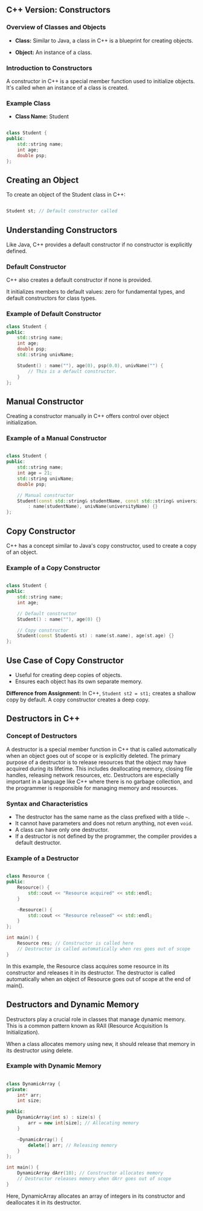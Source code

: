 ## C++ Version: Constructors

### Overview of Classes and Objects

- **Class:** Similar to Java, a class in C++ is a blueprint for creating objects.

- **Object:** An instance of a class.

### Introduction to Constructors

A constructor in C++ is a special member function used to initialize objects. It's called when an instance of a class is created.

### Example Class

- **Class Name:** Student

```cpp

class Student {
public:
    std::string name;
    int age;
    double psp;
};
```

## Creating an Object

To create an object of the Student class in C++:


```cpp

Student st; // Default constructor called
```
## Understanding Constructors

Like Java, C++ provides a default constructor if no constructor is explicitly defined.

### Default Constructor

C++ also creates a default constructor if none is provided.

It initializes members to default values: zero for fundamental types, and default constructors for class types.

### Example of Default Constructor

```cpp
class Student {
public:
    std::string name;
    int age;
    double psp;
    std::string univName;

    Student() : name(""), age(0), psp(0.0), univName("") {
        // This is a default constructor.
    }
};
```
## Manual Constructor

Creating a constructor manually in C++ offers control over object initialization.

### Example of a Manual Constructor


```cpp

class Student {
public:
    std::string name;
    int age = 21;
    std::string univName;
    double psp;

    // Manual constructor
    Student(const std::string& studentName, const std::string& universityName)
        : name(studentName), univName(universityName) {}
};
```

## Copy Constructor

C++ has a concept similar to Java's copy constructor, used to create a copy of an object.

### Example of a Copy Constructor

```cpp

class Student {
public:
    std::string name;
    int age;

    // Default constructor
    Student() : name(""), age(0) {}

    // Copy constructor
    Student(const Student& st) : name(st.name), age(st.age) {}
};
```
## Use Case of Copy Constructor

- Useful for creating deep copies of objects.
- Ensures each object has its own separate memory.
  
**Difference from Assignment:** In C++, `Student st2 = st1;` creates a shallow copy by default. A copy constructor creates a deep copy.

## Destructors in C++

### Concept of Destructors

A destructor is a special member function in C++ that is called automatically when an object goes out of scope or is explicitly deleted. The primary purpose of a destructor is to release resources that the object may have acquired during its lifetime. This includes deallocating memory, closing file handles, releasing network resources, etc. Destructors are especially important in a language like C++ where there is no garbage collection, and the programmer is responsible for managing memory and resources.

### Syntax and Characteristics

- The destructor has the same name as the class prefixed with a tilde `~`.
- It cannot have parameters and does not return anything, not even `void`.
- A class can have only one destructor.
- If a destructor is not defined by the programmer, the compiler provides a default destructor.

### Example of a Destructor

```cpp

class Resource {
public:
    Resource() {
        std::cout << "Resource acquired" << std::endl;
    }

    ~Resource() {
        std::cout << "Resource released" << std::endl;
    }
};

int main() {
    Resource res; // Constructor is called here
    // Destructor is called automatically when res goes out of scope
}
```

In this example, the Resource class acquires some resource in its constructor and releases it in its destructor. The destructor is called automatically when an object of Resource goes out of scope at the end of main().

## Destructors and Dynamic Memory

Destructors play a crucial role in classes that manage dynamic memory. This is a common pattern known as RAII (Resource Acquisition Is Initialization).

When a class allocates memory using new, it should release that memory in its destructor using delete.

### Example with Dynamic Memory

```cpp

class DynamicArray {
private:
    int* arr;
    int size;

public:
    DynamicArray(int s) : size(s) {
        arr = new int[size]; // Allocating memory
    }

    ~DynamicArray() {
        delete[] arr; // Releasing memory
    }
};

int main() {
    DynamicArray dArr(10); // Constructor allocates memory
    // Destructor releases memory when dArr goes out of scope
}
```
Here, DynamicArray allocates an array of integers in its constructor and deallocates it in its destructor.
